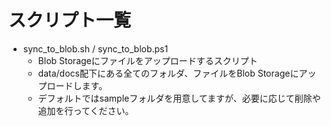 # スクリプト一覧

- sync_to_blob.sh / sync_to_blob.ps1
  - Blob Storageにファイルをアップロードするスクリプト
  - data/docs配下にある全てのフォルダ、ファイルをBlob Storageにアップロードします。
  - デフォルトではsampleフォルダを用意してますが、必要に応じて削除や追加を行ってください。

